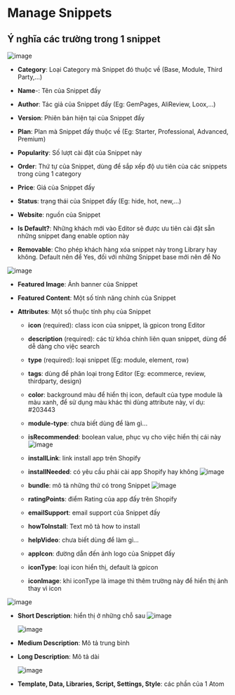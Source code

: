 # Manage Snippets

## Ý nghĩa các trường trong 1 snippet

![image](..//assets/images/admin/manage-snippets/image1.png)

- **Category**: Loại Category mà Snippet đó thuộc về (Base, Module, Third Party,...)

- **Name**-: Tên của Snippet đấy

- **Author**: Tác giả của Snippet đấy (Eg: GemPages, AliReview, Loox,...)

- **Version**: Phiên bản hiện tại của Snippet đấy

- **Plan**: Plan mà Snippet đấy thuộc về (Eg: Starter, Professional, Advanced, Premium)

- **Popularity**: Số lượt cài đặt của Snippet này

- **Order**: Thứ tự của Snippet, dùng để sắp xếp độ ưu tiên của các snippets trong cùng 1 category

- **Price**: Giá của Snippet đấy

- **Status**: trạng thái của Snippet đấy (Eg: hide, hot, new,...)

- **Website**: nguồn của Snippet

- **Is Default?**: Những khách mới vào Editor sẽ được ưu tiên cài đặt sẵn những snippet đang enable option này

- **Removable**: Cho phép khách hàng xóa snippet này trong Library hay không. Default nên để Yes, đối với những Snippet base mới nên để No

![image](..//assets/images/admin/manage-snippets/image2.png)

- **Featured Image**: Ảnh banner của Snippet

- **Featured Content**: Một số tính năng chính của Snippet

- **Attributes**: Một số thuộc tính phụ của Snippet

  - **icon** (required): class icon của snippet, là gpicon trong Editor
  - **description** (required): các từ khóa chính liên quan snippet, dùng để dễ dàng cho việc search
  - **type** (required): loại snippet (Eg: module, element, row)
  - **tags**: dùng để phân loại trong Editor (Eg: ecommerce, review, thirdparty, design)
  - **color**: background màu để hiển thị icon, default của type module là màu xanh, để sử dụng màu khác thì dùng attribute này, ví dụ: #203443
  - **module-type**: chưa biết dùng để làm gì...
  - **isRecommended**: boolean value, phục vụ cho việc hiển thị cái này
    ![image](..//assets/images/admin/manage-snippets/image3.png)

  - **installLink**: link install app trên Shopify
  - **installNeeded**: có yêu cầu phải cài app Shopify hay không
    ![image](..//assets/images/admin/manage-snippets/image4.png)

  - **bundle**: mô tả những thứ có trong Snippet
    ![image](..//assets/images/admin/manage-snippets/image5.png)

  - **ratingPoints**: điểm Rating của app đấy trên Shopify
  - **emailSupport**: email support của Snippet đấy
  - **howToInstall**: Text mô tả how to install
  - **helpVideo**: chưa biết dùng để làm gì...
  - **appIcon**: đường dẫn đến ảnh logo của Snippet đấy
  - **iconType**: loại icon hiển thị, default là gpicon
  - **iconImage**: khi iconType là image thì thêm trường này để hiển thị ảnh thay vì icon

![image](..//assets/images/admin/manage-snippets/image6.png)

- **Short Description**: hiển thị ở những chỗ sau
  ![image](..//assets/images/admin/manage-snippets/image7.png)

  ![image](..//assets/images/admin/manage-snippets/image8.png)

- **Medium Description**: Mô tả trung bình

- **Long Description**: Mô tả dài

  ![image](..//assets/images/admin/manage-snippets/image9.png)

- **Template, Data, Libraries, Script, Settings, Style**: các phần của 1 Atom

